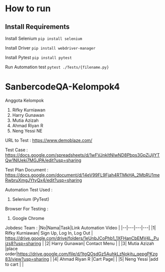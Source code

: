 ﻿# How to run
##  Install Requirements

Install Selenium
```pip install selenium```

Install Driver
```pip install webdriver-manager```

Install Pytest
```pip install pytest```

Run Automation test
```pytest ./Tests/{filename.py}```

# SanbercodeQA-Kelompok4

Anggota Kelompok

1. Rifky Kurniawan
2. Harry Gunawan
3. Mutia Azizah
4. Ahmad Riyan R
5. Neng Yessi NE

URL to Test : https://www.demoblaze.com/

Test Case : https://docs.google.com/spreadsheets/d/1wFVJnkItNIwND8Pbps3GpZiJjlYTQw1NlUeki7MGJPA/edit?usp=sharing

Test Plan Document : https://docs.google.com/document/d/14eV99FL9Fjah4RTMkHA_2MbRU1meRwbruXmgJYtyQx4/edit?usp=sharing

Automation Test Used :

1. Selenium (PyTest)

Browser For Testing :

1. Google Chrome

Jobdesc Team :
|No|Nama|Task|Link Automation Video |
|--|---|---|---|
|1| Rifky Kurniawan| Sign Up, Log In, Log Out | https://drive.google.com/drive/folders/1eUnbJCoPhb1_1XFHanCbEMV4L_Puizs8?usp=sharing |
|2| Harry Gunawan| Contact Menu | |
|3| Mutia Azizah |place order|https://drive.google.com/file/d/1tgQOsdGz5AuhkLzNokjtu_qepgPKzg83/view?usp=sharing |
|4| Ahmad Riyan R |Cart Page| |
|5| Neng Yessi |add to cart | |
